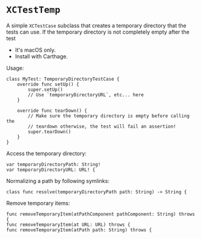 # `XCTestTemp`

A simple `XCTestCase` subclass that creates a temporary directory that the tests can use. If the temporary directory is not completely empty after the test 

* It's macOS only.
* Install with Carthage.

Usage:

	class MyTest: TemporaryDirectoryTestCase {
		override func setUp() {
			super.setUp()
			// Use `temporaryDirectoryURL`, etc... here
		}

		override func tearDown() {
			// Make sure the temporary directory is empty before calling the
			// teardown otherwise, the test will fail an assertion!
			super.tearDown()
		}
	}
 
Access the temporary directory:

    var temporaryDirectoryPath: String!
    var temporaryDirectoryURL: URL! {

Normalizing a path by following symlinks:

	class func resolve(temporaryDirectoryPath path: String) -> String {

Remove temporary items:

	func removeTemporaryItem(atPathComponent pathComponent: String) throws {
	func removeTemporaryItem(at URL: URL) throws {
	func removeTemporaryItem(atPath path: String) throws {
